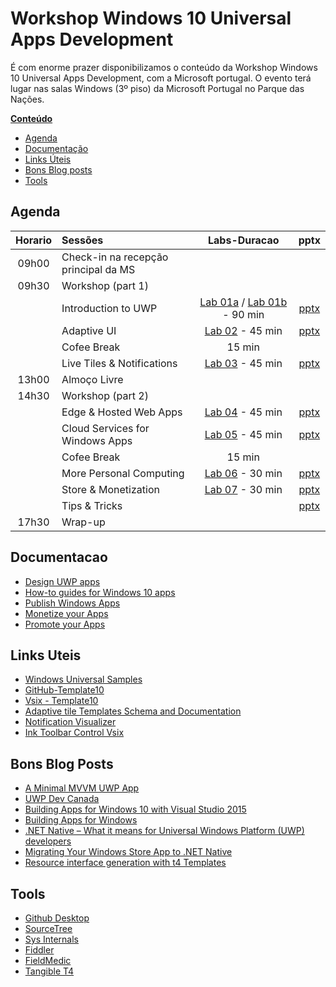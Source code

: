 # Workshop Windows 10 Universal Apps Development

É com enorme prazer disponibilizamos o conteúdo da Workshop Windows 10 Universal Apps Development, com a Microsoft portugal. O evento terá lugar nas salas Windows (3º piso) da Microsoft Portugal no Parque das Nações.

**[Conteúdo](#gitlab-flavored-markdown-gfm)**

* [Agenda](#agenda)
* [Documentação](#documentacao)
* [Links Úteis](#links-uteis)
* [Bons Blog posts](#bons-blog-posts)
* [Tools](#tools)

## Agenda
| Horario | Sessões | Labs-Duracao | pptx |
| :--------: | :-------- | :--------: | :--------: | 
| 09h00 | Check-in na recepção principal da MS |||
| 09h30 | Workshop (part 1)  |||
|  | Introduction to UWP | [Lab 01a](https://github.com/DXPortugal/WinDevWorkshop/blob/master/HOLs/Lab%2001a%20-%20Hello%20UWP%20World/Lab%20-%20Hello%20UWP%20World.docx?raw=true) / [Lab 01b](https://github.com/DXPortugal/WinDevWorkshop/blob/master/HOLs/Lab%2001b%20-%20Handling%20Navigation%20and%20Back/Lab%20-%20Handling%20Navigation%20and%20Back.docx?raw=true) - 90 min | [pptx](https://github.com/DXPortugal/WinDevWorkshop/blob/master/Presentations/01.%20Introduction%20to%20UWP/01%20UWPOverview.pptx?raw=true) |
|  | Adaptive UI | [Lab 02](https://github.com/DXPortugal/WinDevWorkshop/blob/master/HOLs/Lab%2002%20-%20Adaptive%20UI/Lab%20-%20Building%20an%20Adaptive%20UI.docx?raw=true) - 45 min | [pptx](https://github.com/DXPortugal/WinDevWorkshop/blob/master/Presentations/02.%20Adaptive%20UI/02%20AdaptiveUI.pptx?raw=true) |
||Cofee Break| 15 min ||
|  | Live Tiles & Notifications | [Lab 03](https://github.com/DXPortugal/WinDevWorkshop/blob/master/HOLs/Lab%2003%20-%20Live%20Tiles%20and%20Notifications/Lab%20-%20Live%20Tiles%20and%20Notifications%20(v1).docx?raw=true) - 45 min | [pptx](https://github.com/DXPortugal/WinDevWorkshop/blob/master/Presentations/03.%20Live%20Tiles/03%20LiveTilesNotifications.pptx?raw=true) |
| 13h00  | Almoço Livre  |||
| 14h30  | Workshop (part 2)  |||
|  | Edge & Hosted Web Apps | [Lab 04](https://github.com/DXPortugal/WinDevWorkshop/blob/master/HOLs/Lab%2004%20-%20Hosted%20Web%20Apps/Lab%20-%20Hosted%20Web%20Apps.docx?raw=true) - 45 min | [pptx](https://github.com/DXPortugal/WinDevWorkshop/blob/master/Presentations/04.%20Web%20Platform%20in%20Windows/04%20Edge%20%26%20Web%20Apps.PPTX?raw=true) |
|  | Cloud Services for Windows Apps | [Lab 05](https://github.com/DXPortugal/WinDevWorkshop/blob/master/HOLs/Lab%2005%20-%20Cloud%20Enabling%20Your%20App/Lab%20-%20Azure%20Mobile%20Apps.docx?raw=true) - 45 min | [pptx](https://github.com/DXPortugal/WinDevWorkshop/blob/master/Presentations/05.%20Connecting%20to%20the%20Cloud/05%20CloudIntegration.pptx?raw=true) |
||Cofee Break| 15 min ||
|  | More Personal Computing | [Lab 06](https://github.com/DXPortugal/WinDevWorkshop/blob/master/HOLs/Lab%2006a%20-%20Speech%20Commands/Lab%20-%20Launching%20Apps%20with%20Speech%20Commands.docx?raw=true) - 30 min | [pptx](https://github.com/DXPortugal/WinDevWorkshop/blob/master/Presentations/06.%20More%20Personal%20Computing/06%20MorePersonalComputing.pptx?raw=true) |
|  | Store & Monetization | [Lab 07](https://github.com/DXPortugal/WinDevWorkshop/blob/master/HOLs/Lab%2007a%20-%20Adding%20Advertisements/Lab%20-%20Integrating%20Ads.docx?raw=true) - 30 min | [pptx](https://github.com/DXPortugal/WinDevWorkshop/blob/master/Presentations/07.%20Store%20and%20Monetization/07%20DevCenter.pptx?raw=true) |
|  | Tips & Tricks  || [pptx](https://github.com/DXPortugal/WinDevWorkshop/blob/master/Presentations/08.%20Tips%20and%20Tricks/08%20Lessons%20Learned.pptx?raw=true) |
| 17h30  | Wrap-up  |

## Documentacao

* [Design UWP apps](https://dev.windows.com/en-us/design)
* [How-to guides for Windows 10 apps](https://msdn.microsoft.com/library/windows/apps/xaml/mt244352.aspx)
* [Publish Windows Apps](https://dev.windows.com/en-us/publish)
* [Monetize your Apps](https://dev.windows.com/en-us/monetize)
* [Promote your Apps](https://dev.windows.com/en-us/store-promotion)

## Links Uteis
* [Windows Universal Samples](https://github.com/Microsoft/Windows-universal-samples/)
* [GitHub-Template10](https://github.com/Windows-XAML/Template10/)
* [Vsix - Template10](https://visualstudiogallery.msdn.microsoft.com/60bb885a-44e9-4cbf-a380-270803b3f6e5)
* [Adaptive tile Templates Schema and Documentation](http://blogs.msdn.com/b/tiles_and_toasts/archive/2015/06/30/adaptive-tile-templates-schema-and-documentation.aspx)
* [Notification Visualizer](https://www.microsoft.com/en-us/store/apps/notifications-visualizer/9nblggh5xsl1)
* [Ink Toolbar Control Vsix](https://visualstudiogallery.msdn.microsoft.com/58194dfe-df44-4c4e-893a-1eca40675269)

## Bons Blog Posts
* [A Minimal MVVM UWP App](http://blogs.msdn.com/b/johnshews_blog/archive/2015/09/09/a-minimal-mvvm-uwp-app.aspx) 
* [UWP Dev Canada](http://blogs.msdn.com/b/cdndevs/archive/tags/windows+10/)
* [Building Apps for Windows 10 with Visual Studio 2015](http://blogs.msdn.com/b/somasegar/archive/2015/07/29/building-apps-for-windows-10-with-visual-studio-2015.aspx)
* [Building Apps for Windows ](https://blogs.windows.com/buildingapps/)
* [.NET Native – What it means for Universal Windows Platform (UWP) developers](https://blogs.windows.com/buildingapps/2015/08/20/net-native-what-it-means-for-universal-windows-platform-uwp-developers/)
* [Migrating Your Windows Store App to .NET Native](https://msdn.microsoft.com/en-us/library/dn600634(v=vs.110).aspx)
* [Resource interface generation with t4 Templates](http://www.jayway.com/2014/03/04/resource-interface-generation-with-t4-templates-cxaml/)

## Tools
* [Github Desktop](https://desktop.github.com/)
* [SourceTree](https://www.sourcetreeapp.com/)
* [Sys Internals](https://technet.microsoft.com/en-us/sysinternals/bb545021.aspx)
* [Fiddler](http://www.telerik.com/fiddler)
* [FieldMedic](https://www.microsoft.com/en-us/store/apps/field-medic/9wzdncrfjb82)
* [Tangible T4](http://t4-editor.tangible-engineering.com/T4-Editor-Visual-T4-Editing.html)
